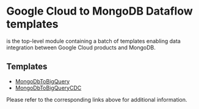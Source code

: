 # Google Cloud to MongoDB Dataflow templates

is the top-level module containing a batch
of templates enabling data integration between Google Cloud products and MongoDB.

## Templates
* [MongoDbToBigQuery](docs/MongoDbToBigQuery/README.md)
* [MongoDbToBigQueryCDC](docs/MongoDbToBigQueryCDC/README.md)

Please refer to the corresponding links above for additional information.
